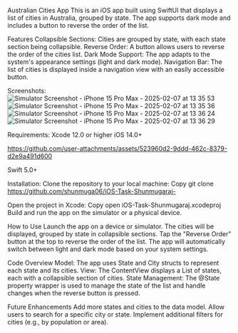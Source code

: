 Australian Cities App
This is an iOS app built using SwiftUI that displays a list of cities in Australia, grouped by state. The app supports dark mode and includes a button to reverse the order of the list.

Features
  Collapsible Sections: Cities are grouped by state, with each state section being collapsible.
  Reverse Order: A button allows users to reverse the order of the cities list.
  Dark Mode Support: The app adapts to the system's appearance settings (light and dark mode).
  Navigation Bar: The list of cities is displayed inside a navigation view with an easily accessible button.

Screenshots:
![Simulator Screenshot - iPhone 15 Pro Max - 2025-02-07 at 13 35 53](https://github.com/user-attachments/assets/e9bc900f-b69c-4002-ab48-61a210891797)
![Simulator Screenshot - iPhone 15 Pro Max - 2025-02-07 at 13 35 36](https://github.com/user-attachments/assets/0ad9a3ce-f9af-47de-b123-821cfbe92a35)
![Simulator Screenshot - iPhone 15 Pro Max - 2025-02-07 at 13 36 24](https://github.com/user-attachments/assets/cd300a48-e93f-472e-a67f-054a415e7916)
![Simulator Screenshot - iPhone 15 Pro Max - 2025-02-07 at 13 36 29](https://github.com/user-attachments/assets/3df77ca9-07ff-41fe-b8ca-f7c299402c8d)

Requirements:
  Xcode 12.0 or higher
  iOS 14.0+

https://github.com/user-attachments/assets/523960d2-9ddd-462c-8379-d2e9a491d600


  Swift 5.0+

Installation:
  Clone the repository to your local machine:
    Copy
    git clone https://github.com/shunmuga06/iOS-Task-Shunmugaraj-
  
  Open the project in Xcode:
    Copy
    open iOS-Task-Shunmugaraj.xcodeproj
  Build and run the app on the simulator or a physical device.

How to Use
  Launch the app on a device or simulator.
  The cities will be displayed, grouped by state in collapsible sections.
  Tap the "Reverse Order" button at the top to reverse the order of the list.
  The app will automatically switch between light and dark mode based on your system settings.

Code Overview
  Model: The app uses State and City structs to represent each state and its cities.
  View: The ContentView displays a List of states, each with a collapsible section of cities.
  State Management: The @State property wrapper is used to manage the state of the list and handle changes when the reverse button is pressed.

Future Enhancements
  Add more states and cities to the data model.
  Allow users to search for a specific city or state.
  Implement additional filters for cities (e.g., by population or area).
